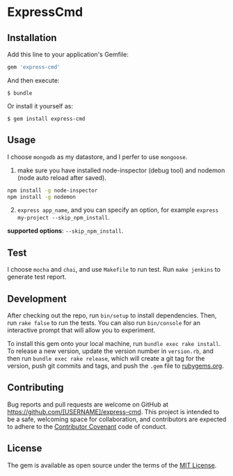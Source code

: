 # ExpressCmd

## Installation

Add this line to your application's Gemfile:

```ruby
gem 'express-cmd'
```

And then execute:

    $ bundle

Or install it yourself as:

    $ gem install express-cmd

## Usage

I choose `mongodb` as my datastore, and I perfer to use `mongoose`.

1. make sure you have installed node-inspector (debug tool) and nodemon (node auto reload after saved).

```bash
npm install -g node-inspector
npm install -g nodemon
```

2. `express app_name`, and you can specify an option, for example `express my-project --skip_npm_install`.

**supported options**: `--skip_npm_install`.

## Test

I choose `mocha` and `chai`, and use `Makefile` to run test. Run `make jenkins` to generate test report.


## Development

After checking out the repo, run `bin/setup` to install dependencies. Then, run `rake false` to run the tests. You can also run `bin/console` for an interactive prompt that will allow you to experiment.

To install this gem onto your local machine, run `bundle exec rake install`. To release a new version, update the version number in `version.rb`, and then run `bundle exec rake release`, which will create a git tag for the version, push git commits and tags, and push the `.gem` file to [rubygems.org](https://rubygems.org).

## Contributing

Bug reports and pull requests are welcome on GitHub at https://github.com/[USERNAME]/express-cmd. This project is intended to be a safe, welcoming space for collaboration, and contributors are expected to adhere to the [Contributor Covenant](contributor-covenant.org) code of conduct.


## License

The gem is available as open source under the terms of the [MIT License](http://opensource.org/licenses/MIT).

